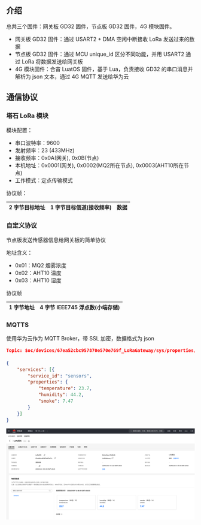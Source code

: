 ## 介绍

总共三个固件：网关板 GD32 固件，节点板 GD32 固件，4G 模块固件。

- 网关板 GD32 固件：通过 USART2 + DMA 空闲中断接收 LoRa 发送过来的数据
- 节点板 GD32 固件：通过 MCU unique_id 区分不同功能，并用 USART2 通过 LoRa 将数据发送给网关板
- 4G 模块固件：合宙 LuatOS 固件，基于 Lua，负责接收 GD32 的串口消息并解析为 json 文本，通过 4G MQTT 发送给华为云

## 通信协议

### 塔石 LoRa 模块

模块配置：

- 串口波特率：9600
- 发射频率：23 (433MHz)
- 接收频率：0x0A(网关), 0x0B(节点)
- 本机地址：0x0001(网关), 0x0002(MQ2所在节点), 0x0003(AHT10所在节点)
- 工作模式：定点传输模式

协议帧：

| 2 字节目标地址 | 1 字节目标信道(接收频率) | 数据 |
| :------------: | :----------------------: | :--: |

### 自定义协议

节点板发送传感器信息给网关板的简单协议

地址含义：

- 0x01：MQ2 烟雾浓度
- 0x02：AHT10 温度
- 0x03：AHT10 湿度

协议帧

| 1 字节地址 | 4 字节 IEEE745 浮点数(小端存储) |
| :--------: | :-----------------------------: |

### MQTTS

使用华为云作为 MQTT Broker，带 SSL 加密，数据格式为 json

```json
Topic: $oc/devices/67ea52cbc957870e570e769f_LoRaGateway/sys/properties/report

{
	"services": [{
		"service_id": "sensors",
		"properties": {
			"temperature": 23.7,
			"humidity": 44.2,
            "smoke": 7.47
		}
	}]
}
```

![](../0.Docs/broker.png)